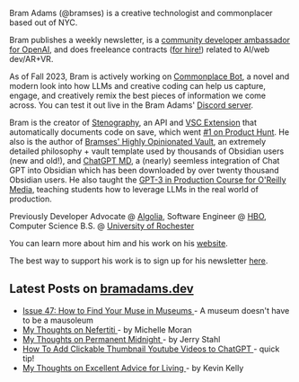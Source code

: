 Bram Adams (@bramses) is a creative technologist and commonplacer based out of NYC. 

Bram publishes a weekly newsletter, is a [community developer ambassador for OpenAI](https://platform.openai.com/ambassadors), and does freeleance contracts ([for hire!](https://www.bramadams.dev/consulting/)) related to AI/web dev/AR+VR. 

As of Fall 2023, Bram is actively working on [Commonplace Bot](https://github.com/bramses/commonplace-bot), a novel and modern look into how LLMs and creative coding can help us capture, engage, and creatively remix the best pieces of information we come across. You can test it out live in the Bram Adams' [Discord server](https://discord.gg/GrgkFP3Je3).

Bram is the creator of [Stenography](https://stenography.dev), an API and [VSC Extension](https://marketplace.visualstudio.com/items?itemName=Stenography.stenography) that automatically documents code on save, which went [#1 on Product Hunt](https://www.producthunt.com/products/stenography#stenography). He also is the author of [Bramses' Highly Opinionated Vault](https://github.com/bramses/bramses-highly-opinionated-vault-2023), an extremely detailed philosophy + vault template used by thousands of Obsidian users (new and old!), and [ChatGPT MD](https://github.com/bramses/chatgpt-md), a (nearly) seemless integration of Chat GPT into Obsidian which has been downloaded by over twenty thousand Obsidian users. He also taught the [GPT-3 in Production Course for O'Reilly Media](https://www.oreilly.com/live-events/gpt-3-in-production/0636920065944/0636920071443/), teaching students how to leverage LLMs in the real world of production.

Previously Developer Advocate @ [Algolia](https://www.algolia.com/), Software Engineer @ [HBO](https://www.hbo.com/), Computer Science B.S. @ [University of Rochester](https://rochester.edu/)

You can learn more about him and his work on his [website](https://www.bramadams.dev/about/). 

The best way to support his work is to sign up for his newsletter [here](https://www.bramadams.dev/#/portal/).


## Latest Posts on [bramadams.dev](https://www.bramadams.dev/)

<!--START_SECTION:feed-->
* [ Issue 47: How to Find Your Muse in Museums ](https:&#x2F;&#x2F;www.bramadams.dev&#x2F;issue-47&#x2F;) - A museum doesn&#39;t have to be a mausoleum
* [ My Thoughts on Nefertiti ](https:&#x2F;&#x2F;www.bramadams.dev&#x2F;my-thoughts-on-nefertiti&#x2F;) - by Michelle Moran
* [ My Thoughts on Permanent Midnight ](https:&#x2F;&#x2F;www.bramadams.dev&#x2F;my-thoughts-on-permanent-midnight&#x2F;) - by Jerry Stahl
* [ How To Add Clickable Thumbnail Youtube Videos to ChatGPT ](https:&#x2F;&#x2F;www.bramadams.dev&#x2F;how-to-add-youtube-videos-to-chatgpt&#x2F;) - quick tip!
* [ My Thoughts on Excellent Advice for Living ](https:&#x2F;&#x2F;www.bramadams.dev&#x2F;my-thoughts-on-excellent-advice-for-living&#x2F;) - by Kevin Kelly
<!--END_SECTION:feed-->
